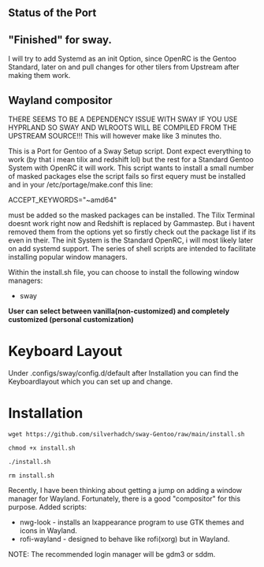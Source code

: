 ## Status of the Port
## "Finished" for sway. 
I will try to add Systemd as an init Option, since OpenRC is the Gentoo Standard, later on and pull changes for other tilers from
Upstream after making them work.


## Wayland compositor

THERE SEEMS TO BE A DEPENDENCY ISSUE WITH SWAY IF YOU USE HYPRLAND SO SWAY AND WLROOTS WILL BE COMPILED FROM THE UPSTREAM SOURCE!!!
This will however make like 3 minutes tho.

This is a Port for Gentoo of a Sway Setup script. Dont expect everything to work (by that i mean tilix and redshift lol) but the rest for a Standard Gentoo System with OpenRC it will work. This script wants to install a small number of masked packages else the script fails so first equery must be installed and in your /etc/portage/make.conf this line:

ACCEPT_KEYWORDS="~amd64" 

must be added so the masked packages can be installed. The Tilix Terminal doesnt work right now and Redshift is replaced by Gammastep. But i havent removed them from the options yet so firstly check out the package list if its even in their. The init System is the Standard OpenRC, i will most likely later on add systemd support.
The series of shell scripts are intended to facilitate installing popular window managers.

Within the install.sh file, you can choose to install the following window managers:

* sway

**User can select between vanilla(non-customized) and completely customized (personal customization)** 

# Keyboard Layout
Under .configs/sway/config.d/default after Installation you can find the Keyboardlayout which you can set up and change.

# Installation

``` 
wget https://github.com/silverhadch/sway-Gentoo/raw/main/install.sh

chmod +x install.sh

./install.sh

rm install.sh

```

Recently, I have been thinking about getting a jump on adding a window manager for Wayland.  Fortunately, there is a good "compositor" for this purpose.
Added scripts:

* nwg-look - installs an lxappearance program to use GTK themes and icons in Wayland.
* rofi-wayland - designed to behave like rofi(xorg) but in Wayland.

NOTE:  The recommended login manager will be gdm3 or sddm.
